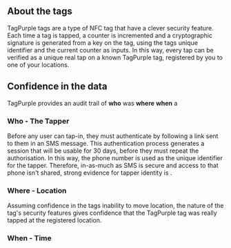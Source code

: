 ## About the tags
TagPurple tags are a type of NFC tag that have a clever security feature.
Each time a tag is tapped, a counter is incremented and a cryptographic signature is generated from a key on the tag, using the tags unique identifier and the current counter as inputs.
In this way, every tap can be verified as a unique real tap on a known TagPurple tag, registered by you to one of your locations.

## Confidence in the data
TagPurple provides an audit trail of **who** was **where** **when** a
### Who - The Tapper
Before any user can tap-in, they must authenticate by following a link sent to them in an SMS message. This authentication process generates a session that will be usable for 30 days, before they must repeat the authorisation. In this way, the phone number is used as the unique identifier for the tapper.
Therefore, in-as-much as SMS is secure and access to that phone isn't shared, strong evidence for tapper identity is .
### Where - Location
Assuming confidence in the tags inability to move location, the nature of the tag's security features gives confidence that the TagPurple tag was really tapped at the registered location.
### When - Time

<!--stackedit_data:
eyJoaXN0b3J5IjpbMTQ5ODAxMjA4MCw5Nzk5NTYzNzhdfQ==
-->